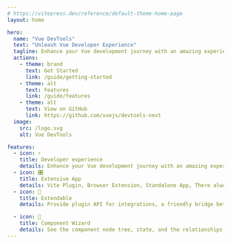 ```yaml
---
# https://vitepress.dev/reference/default-theme-home-page
layout: home

hero:
  name: "Vue DevTools"
  text: "Unleash Vue Developer Experience"
  tagline: Enhance your Vue development journey with an amazing experience!
  actions:
    - theme: brand
      text: Get Started
      link: /guide/getting-started
    - theme: alt
      text: Features
      link: /guide/features
    - theme: alt
      text: View on GitHub
      link: https://github.com/vuejs/devtools-next
  image:
    src: /logo.svg
    alt: Vue DevTools

features:
  - icon: ⚡️
    title: Developer experience
    details: Enhance your Vue development journey with an amazing experience!
  - icon: 🎛
    title: Extensive App
    details: Vite Plugin, Browser Extension, Standalone App, There always one for you.
  - icon: 🔌
    title: Extendable
    details: Provide plugin API for integrations, a friendly bridge between your libraries and the devtools.

  - icon: 🍃
    title: Component Wizard
    details: See the component node tree, state, and the relationships.
---
```


<Home />
